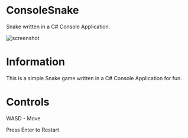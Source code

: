 # ConsoleSnake
Snake written in a C# Console Application. 

![screenshot](https://cdn.discordapp.com/attachments/922185010205822979/1031531416221143040/unknown.png)

# Information
This is a simple Snake game written in a C# Console Application for fun.

# Controls
WASD - Move

Press Enter to Restart
